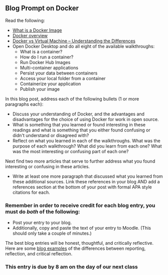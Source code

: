 ## Blog Prompt on Docker

Read the following:

- [What is a Docker Image](https://searchitoperations.techtarget.com/definition/Docker-image)
- [Docker overview](https://docs.docker.com/get-started/overview/)
- [Docker vs Virtual Machine – Understanding the Differences](https://geekflare.com/docker-vs-virtual-machine/)
- Open Docker Desktop and do all eight of the available walkthroughs:
  - What is a container?
  - How do I run a container?
  - Run Docker Hub Images
  - Multi-container applications
  - Persist your data between containers
  - Access your local folder from a container
  - Containerize your application
  - Publish your image

In this blog post, address each of the following bullets (1 or more paragraphs each):

- Discuss your understanding of Docker, and the advantages and disadvantages for the choice of using Docker for work in open source.
- What is something that you learned or found interesting in these readings and what is something that you either found confusing or didn't understand or disagreed with?
- Reflect on what you learned in each of the walkthroughs. What was the purpose of each walkthrough? What did you learn from each one? What was the most interesting or confusing part of each one?

Next find two more articles that serve to further address what you found interesting or confusing in these articles.
 - Write at least one more paragraph that discussed what you learned from these additional sources. Link these references in your blog AND add a references section at the bottom of your post with formal APA style citations for each. 


### Remember in order to receive credit for each blog entry, you must do *both* of the following:

  - Post your entry to your blog.
  - Additionally, copy and paste the text of your entry to Moodle. (This should only take a couple of minutes.)

The best blog entries will be honest, thoughtful, and critically reflective. Here are some [blog examples](blogreflection.md)
of the differences between reporting, reflection, and critical reflection.

### This entry is due by 8 am on the day of our next class
